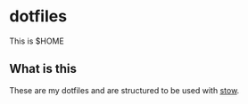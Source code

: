 # dotfiles
This is $HOME

## What is this
These are my dotfiles and are structured to be used with [stow](https://www.gnu.org/software/stow/).
